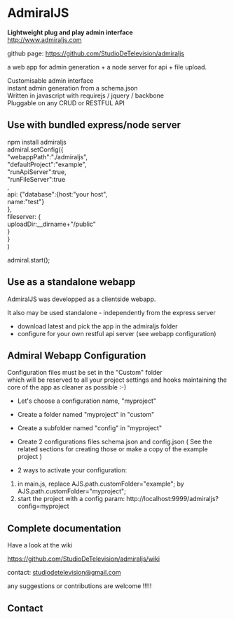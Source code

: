 AdmiralJS
===========
**Lightweight plug and play admin interface**  
http://www.admiraljs.com

github page: https://github.com/StudioDeTelevision/admiraljs  

a web app for admin generation + a node server for api + file upload.
  
Customisable admin interface  
instant admin generation from a schema.json  
Written in javascript with requirejs / jquery / backbone  
Pluggable on any CRUD or RESTFUL API  
  
## Use with bundled express/node server

npm install admiraljs  
admiral.setConfig({  
	"webappPath":"./admiraljs",  
	"defaultProject":"example",  
	"runApiServer":true,  
	"runFileServer":true  
	,  
	api: {"database":{host:"your host",  
		name:"test"}  
	},  
	fileserver: {  
		uploadDir:__dirname+"/public"  
	}  
}  
)  
  
admiral.start();

## Use as a standalone webapp

AdmiralJS was developped as a clientside webapp.  
  
It also may be used standalone - independently from the express server  
- download latest and pick the app in the admiraljs folder
- configure for your own restful api server (see webapp configuration)


## Admiral Webapp Configuration

Configuration files must be set in the "Custom" folder  
which will be reserved to all your project settings and hooks
maintaining the core of the app as cleaner as possible :-)

- Let's choose a configuration name, "myproject"

- Create a folder named "myproject" in "custom"

- Create a subfolder named "config" in "myproject"

- Create 2 configurations files schema.json and config.json
( See the related sections for creating those or make a copy of the example project )

- 2 ways to activate your configuration: 
1. in main.js, replace AJS.path.customFolder="example";
by AJS.path.customFolder="myproject";
2. start the project with a config param: http://localhost:9999/admiraljs?config=myproject


## Complete documentation

Have a look at the wiki

https://github.com/StudioDeTelevision/admiraljs/wiki

contact: studiodetelevision@gmail.com  

any suggestions or contributions are welcome !!!!! 

## Contact

	
